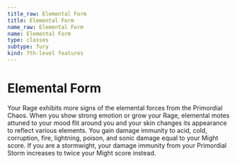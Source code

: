 ```yaml
---
title_raw: Elemental Form
title: Elemental Form
name_raw: Elemental Form
name: Elemental Form
type: classes
subtype: fury
kind: 7th-level features
---
```


# Elemental Form

Your Rage exhibits more signs of the elemental forces from the Primordial Chaos. When you show strong emotion or grow your Rage, elemental motes attuned to your mood flit around you and your skin changes its appearance to reflect various elements. You gain damage immunity to acid, cold, corruption, fire, lightning, poison, and sonic damage equal to your Might score. If you are a stormwight, your damage immunity from your Primordial Storm increases to twice your Might score instead.
